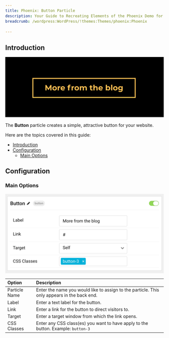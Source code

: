 ```yaml
---
title: Phoenix: Button Particle
description: Your Guide to Recreating Elements of the Phoenix Demo for WordPress
breadcrumb: /wordpress:WordPress/!themes:Themes/phoenix:Phoenix

---
```


## Introduction

![](assets/particle_button1.png)

The **Button** particle creates a simple, attractive button for your website.

Here are the topics covered in this guide:

- [Introduction](#introduction)
- [Configuration](#configuration)
  - [Main Options](#main-options)

## Configuration

### Main Options 

![](assets/particle_button2.png)

| Option        | Description                                                                                 |
| :------------ | :------------------------------------------------------------------------------------------ |
| Particle Name | Enter the name you would like to assign to the particle. This only appears in the back end. |
| Label         | Enter a text label for the button.                                                          |
| Link          | Enter a link for the button to direct visitors to.                                          |
| Target        | Enter a target window from which the link opens.                                            |
| CSS Classes   | Enter any CSS class(es) you want to have apply to the button. Example: `button-3`           |